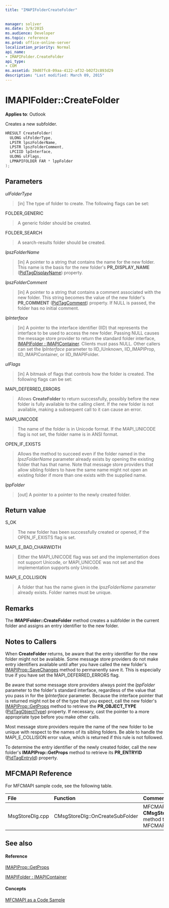 ```yaml
---
title: "IMAPIFolderCreateFolder"
 
 
manager: soliver
ms.date: 3/9/2015
ms.audience: Developer
ms.topic: reference
ms.prod: office-online-server
localization_priority: Normal
api_name:
- IMAPIFolder.CreateFolder
api_type:
- COM
ms.assetid: 39d07fc8-09aa-4122-af32-b02f2c893d29
description: "Last modified: March 09, 2015"
---
```


# IMAPIFolder::CreateFolder

  
  
**Applies to**: Outlook 
  
Creates a new subfolder.
  
```cpp
HRESULT CreateFolder(
  ULONG ulFolderType,
  LPSTR lpszFolderName,
  LPSTR lpszFolderComment,
  LPCIID lpInterface,
  ULONG ulFlags,
  LPMAPIFOLDER FAR * lppFolder
);
```

## Parameters

 _ulFolderType_
  
> [in] The type of folder to create. The following flags can be set:
    
FOLDER_GENERIC 
  
> A generic folder should be created.
    
FOLDER_SEARCH 
  
> A search-results folder should be created.
    
 _lpszFolderName_
  
> [in] A pointer to a string that contains the name for the new folder. This name is the basis for the new folder's **PR_DISPLAY_NAME** ([PidTagDisplayName](pidtagdisplayname-canonical-property.md)) property.
    
 _lpszFolderComment_
  
> [in] A pointer to a string that contains a comment associated with the new folder. This string becomes the value of the new folder's **PR_COMMENT** ([PidTagComment](pidtagcomment-canonical-property.md)) property. If NULL is passed, the folder has no initial comment.
    
 _lpInterface_
  
> [in] A pointer to the interface identifier (IID) that represents the interface to be used to access the new folder. Passing NULL causes the message store provider to return the standard folder interface, [IMAPIFolder : IMAPIContainer](imapifolderimapicontainer.md). Clients must pass NULL. Other callers can set the  _lpInterface_ parameter to IID_IUnknown, IID_IMAPIProp, IID_IMAPIContainer, or IID_IMAPIFolder. 
    
 _ulFlags_
  
> [in] A bitmask of flags that controls how the folder is created. The following flags can be set:
    
MAPI_DEFERRED_ERRORS 
  
> Allows **CreateFolder** to return successfully, possibly before the new folder is fully available to the calling client. If the new folder is not available, making a subsequent call to it can cause an error. 
    
MAPI_UNICODE 
  
> The name of the folder is in Unicode format. If the MAPI_UNICODE flag is not set, the folder name is in ANSI format.
    
OPEN_IF_EXISTS 
  
> Allows the method to succeed even if the folder named in the  _lpszFolderName_ parameter already exists by opening the existing folder that has that name. Note that message store providers that allow sibling folders to have the same name might not open an existing folder if more than one exists with the supplied name. 
    
 _lppFolder_
  
> [out] A pointer to a pointer to the newly created folder.
    
## Return value

S_OK 
  
> The new folder has been successfully created or opened, if the OPEN_IF_EXISTS flag is set.
    
MAPI_E_BAD_CHARWIDTH 
  
> Either the MAPI_UNICODE flag was set and the implementation does not support Unicode, or MAPI_UNICODE was not set and the implementation supports only Unicode.
    
MAPI_E_COLLISION 
  
> A folder that has the name given in the  _lpszFolderName_ parameter already exists. Folder names must be unique. 
    
## Remarks

The **IMAPIFolder::CreateFolder** method creates a subfolder in the current folder and assigns an entry identifier to the new folder. 
  
## Notes to Callers

When **CreateFolder** returns, be aware that the entry identifier for the new folder might not be available. Some message store providers do not make entry identifiers available until after you have called the new folder's [IMAPIProp::SaveChanges](imapiprop-savechanges.md) method to permanently save it. This is especially true if you have set the MAPI_DEFERRED_ERRORS flag. 
  
Be aware that some message store providers always point the  _lppFolder_ parameter to the folder's standard interface, regardless of the value that you pass in for the  _lpInterface_ parameter. Because the interface pointer that is returned might not be of the type that you expect, call the new folder's [IMAPIProp::GetProps](imapiprop-getprops.md) method to retrieve the **PR_OBJECT_TYPE** ([PidTagObjectType](pidtagobjecttype-canonical-property.md)) property. If necessary, cast the pointer to a more appropriate type before you make other calls.
  
Most message store providers require the name of the new folder to be unique with respect to the names of its sibling folders. Be able to handle the MAPI_E_COLLISION error value, which is returned if this rule is not followed. 
  
To determine the entry identifier of the newly created folder, call the new folder's **IMAPIProp::GetProps** method to retrieve its **PR_ENTRYID** ([PidTagEntryId](pidtagentryid-canonical-property.md)) property.
  
## MFCMAPI Reference

For MFCMAPI sample code, see the following table.
  
|**File**|**Function**|**Comment**|
|:-----|:-----|:-----|
|MsgStoreDlg.cpp  <br/> |CMsgStoreDlg::OnCreateSubFolder  <br/> |MFCMAPI uses the **CMsgStoreDlg::OnCreateSubFolder** method to create new folders in MFCMAPI.  <br/> |
   
## See also

#### Reference

[IMAPIProp::GetProps](imapiprop-getprops.md)
  
[IMAPIFolder : IMAPIContainer](imapifolderimapicontainer.md)
#### Concepts

[MFCMAPI as a Code Sample](mfcmapi-as-a-code-sample.md)

